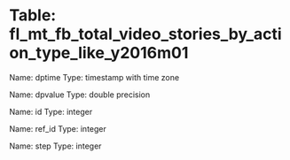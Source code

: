 Table: fl_mt_fb_total_video_stories_by_action_type_like_y2016m01
================================================================

Name: dptime
Type: timestamp with time zone

Name: dpvalue
Type: double precision

Name: id
Type: integer

Name: ref_id
Type: integer

Name: step
Type: integer


